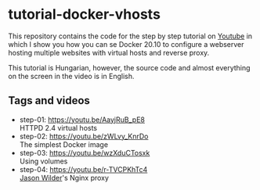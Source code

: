 tutorial-docker-vhosts
======================

This repository contains the code for the step by step tutorial on [Youtube](https://youtu.be/AayjRuB_pE8) in which I show you how you can se Docker 20.10 to configure a webserver hosting multiple websites with virtual hosts and reverse proxy.

This tutorial is Hungarian, however, the source code and almost everything on the screen in the video is in English.

Tags and videos
---------------

* step-01: https://youtu.be/AayjRuB_pE8 \
  HTTPD 2.4 virtual hosts
* step-02: https://youtu.be/zWLvy_KnrDo \
  The simplest Docker image
* step-03: https://youtu.be/wzXduCTosxk \
  Using volumes
* step-04: https://youtu.be/r-TVCPKhTc4 \
  [Jason Wilder](https://github.com/jwilder)'s Nginx proxy
